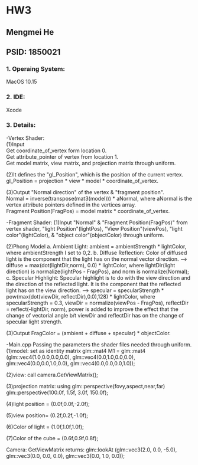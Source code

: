 # HW3

## Mengmei He
## PSID: 1850021

### 1. Operaing System:
MacOS 10.15

### 2. IDE:
Xcode

### 3. Details:
-Vertex Shader: <br>
(1)Input <br>
Get coordinate_of_vertex form location 0. <br>
Get attribute_pointer of vertex from location 1. <br>
Get model matrix, view matrix, and projection matrix through uniform. <br>

(2)It defines the "gl_Position", which is the position of the current vertex.<br> 
gl_Position = projection * view * model * coordinate_of_vertex.<br>

(3)Output
"Normal direction" of the vertex & "fragment position".<br>
Normal = inverse(transpose(mat3(model))) * aNormal, where aNormal is the vertex attribute pointers defined in the vertices array.<br>
Fragment Position(FragPos) = model matrix * coordinate_of_vertex.<br>

-Fragment Shader:
(1)Input
"Normal" & "Fragment Position(FragPos)" from vertex shader,
"light Position"(lightPos), "View Position"(viewPos), "light color"(lightColor), & "object color"(objectColor) through uniform.

(2)Phong Model
a. Ambient Light: 
ambient = ambientStrength * lightColor, where ambientStrength I set to 0,2.
b. Diffuse Reflection: 
Color of diffused light is the component that the light has on the normal vector direction. 
--> diffuse = max(dot(lightDir,norm), 0.0) * lightColor, 
where lightDir(light direction) is normalize(lightPos - FragPos),
and norm is normalize(Normal);
c. Specular Highlight:
Specular highlight is to do with the view direction and the direction of the reflected light. It is the component that the reflected light has on the view direction. 
--> specular = specularStrength * pow(max(dot(viewDir, reflectDir),0.0),128) * lightColor, where
specularStrength = 0.3,
viewDir = normalize(viewPos - FragPos),
reflectDir = reflect(-lightDir, norm),
power is added to improve the effect that the change of vectorial angle b/t viewDir and reflectDir has on the change of specular light strength.

(3)Output
FragColor = (ambient + diffuse + specular) * objectColor.

-Main.cpp
Passing the parameters the shader files needed through uniform.
(1)model: set as identity matrix
        glm::mat4 M1 = glm::mat4
        (glm::vec4(1.0,0.0,0.0,0.0),
         glm::vec4(0.0,1.0,0.0,0.0),
         glm::vec4(0.0,0.0,1.0,0.0),
         glm::vec4(0.0,0.0,0.0,1.0));

(2)view: call camera.GetViewMatrix();

(3)projection matrix: using glm::perspective(fovy,aspect,near,far)
glm::perspective(100.0f, 1.5f, 3.0f, 150.0f);
 
(4)light position = (0.0f,0.0f,-2.0f);
        
(5)view position= (0.2f,0.2f,-1.0f);

(6)Color of light = (1.0f,1.0f,1.0f);
        
(7)Color of the cube = (0.6f,0.9f,0.8f);

Camera:
GetViewMatrix returns:
glm::lookAt
        (glm::vec3(2.0, 0.0, -5.0),
         glm::vec3(0.0, 0.0, 0.0),
         glm::vec3(0.0, 1.0, 0.0));
